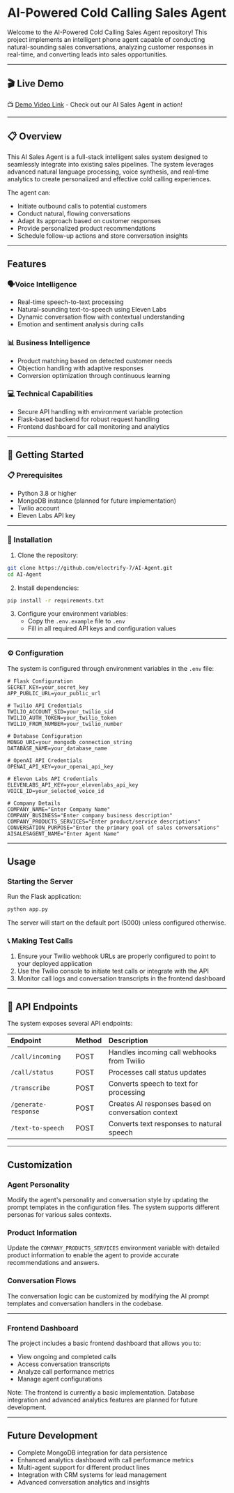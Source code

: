 # AI-Powered Cold Calling Sales Agent

Welcome to the AI-Powered Cold Calling Sales Agent repository! This project implements an intelligent phone agent capable of conducting natural-sounding sales conversations, analyzing customer responses in real-time, and converting leads into sales opportunities.

---

## 🎬 Live Demo

📺 [Demo Video Link]() - Check out our AI Sales Agent in action!

---

## 📋 Overview

This AI Sales Agent is a full-stack intelligent sales system designed to seamlessly integrate into existing sales pipelines. The system leverages advanced natural language processing, voice synthesis, and real-time analytics to create personalized and effective cold calling experiences.

The agent can:

- Initiate outbound calls to potential customers
- Conduct natural, flowing conversations
- Adapt its approach based on customer responses
- Provide personalized product recommendations
- Schedule follow-up actions and store conversation insights

---

## Features

### 🗣️Voice Intelligence

- Real-time speech-to-text processing
- Natural-sounding text-to-speech using Eleven Labs
- Dynamic conversation flow with contextual understanding
- Emotion and sentiment analysis during calls


### 📊 Business Intelligence

- Product matching based on detected customer needs
- Objection handling with adaptive responses
- Conversion optimization through continuous learning


### 💻 Technical Capabilities

- Secure API handling with environment variable protection
- Flask-based backend for robust request handling
- Frontend dashboard for call monitoring and analytics

---

## 🚀 Getting Started

### 📋 Prerequisites

- Python 3.8 or higher
- MongoDB instance (planned for future implementation)
- Twilio account
- Eleven Labs API key

---

### 🔧 Installation

1. Clone the repository:
```bash
git clone https://github.com/electrify-7/AI-Agent.git
cd AI-Agent
```
<!--
2. Create and activate a virtual environment:
```bash
python -m venv venv
# On Windows
venv\Scripts\activate
# On macOS/Linux
source venv/bin/activate
```
-->

2. Install dependencies:
```bash
pip install -r requirements.txt
```

3. Configure your environment variables:
    - Copy the `.env.example` file to `.env`
    - Fill in all required API keys and configuration values

---

### ⚙️ Configuration

The system is configured through environment variables in the `.env` file:

```
# Flask Configuration
SECRET_KEY=your_secret_key
APP_PUBLIC_URL=your_public_url  

# Twilio API Credentials
TWILIO_ACCOUNT_SID=your_twilio_sid
TWILIO_AUTH_TOKEN=your_twilio_token
TWILIO_FROM_NUMBER=your_twilio_number

# Database Configuration
MONGO_URI=your_mongodb_connection_string
DATABASE_NAME=your_database_name

# OpenAI API Credentials
OPENAI_API_KEY=your_openai_api_key

# Eleven Labs API Credentials
ELEVENLABS_API_KEY=your_elevenlabs_api_key
VOICE_ID=your_selected_voice_id

# Company Details
COMPANY_NAME="Enter Company Name"
COMPANY_BUSINESS="Enter company business description"
COMPANY_PRODUCTS_SERVICES="Enter product/service descriptions"
CONVERSATION_PURPOSE="Enter the primary goal of sales conversations"
AISALESAGENT_NAME="Enter Agent Name"
```

---

## Usage

### Starting the Server

Run the Flask application:

```bash
python app.py
```

The server will start on the default port (5000) unless configured otherwise.

### 📞 Making Test Calls

1. Ensure your Twilio webhook URLs are properly configured to point to your deployed application
2. Use the Twilio console to initiate test calls or integrate with the API
3. Monitor call logs and conversation transcripts in the frontend dashboard

---

## 🔌 API Endpoints

The system exposes several API endpoints:


| Endpoint | Method | Description |
| :-- | :-- | :-- |
| `/call/incoming` | POST | Handles incoming call webhooks from Twilio |
| `/call/status` | POST | Processes call status updates |
| `/transcribe` | POST | Converts speech to text for processing |
| `/generate-response` | POST | Creates AI responses based on conversation context |
| `/text-to-speech` | POST | Converts text responses to natural speech |

---

## Customization

### Agent Personality

Modify the agent's personality and conversation style by updating the prompt templates in the configuration files. The system supports different personas for various sales contexts.

### Product Information

Update the `COMPANY_PRODUCTS_SERVICES` environment variable with detailed product information to enable the agent to provide accurate recommendations and answers.

### Conversation Flows

The conversation logic can be customized by modifying the AI prompt templates and conversation handlers in the codebase.
<!--
---

## Security

This system handles sensitive customer information and requires proper security measures:

- All API keys should be kept secure in environment variables
- Implement proper authentication for API endpoints
- Ensure GDPR and other regulatory compliance for call recording and data storage
- Regularly rotate API keys and access credentials

---

## Troubleshooting

### Common Issues

1. **Voice quality issues**: Check Eleven Labs configuration and voice selection
2. **Slow response times**: Optimize OpenAI API calls and implement caching
3. **Call connection failures**: Verify Twilio credentials and webhook configurations
4. **Database connection errors**: Check MongoDB connection string and network access
-->
---

### Frontend Dashboard

The project includes a basic frontend dashboard that allows you to:

- View ongoing and completed calls
- Access conversation transcripts
- Analyze call performance metrics
- Manage agent configurations

<p>Note: The frontend is currently a basic implementation. Database integration and advanced analytics features are planned for future development.</p>

---

## Future Development

- Complete MongoDB integration for data persistence
- Enhanced analytics dashboard with call performance metrics
- Multi-agent support for different product lines
- Integration with CRM systems for lead management
- Advanced conversation analytics and insights



[^1]: https://github.com/adam-p/markdown-here/wiki/markdown-cheatsheet

[^2]: https://google.github.io/styleguide/docguide/style.html

[^3]: https://www.markdownguide.org/hacks/

[^4]: https://docs.gitlab.com/ee/user/markdown.html

[^5]: https://www.jetbrains.com/help/hub/markdown-syntax.html

[^6]: https://docs.github.com/github/writing-on-github/getting-started-with-writing-and-formatting-on-github/basic-writing-and-formatting-syntax

[^7]: https://stackoverflow.com/questions/44610355/how-to-create-horizontal-line-in-markdown-using-hexo-framework

[^8]: https://www.shecodes.io/athena/98542-how-to-wrap-text-in-a-readme-file-using-markup

[^9]: https://css-tricks.com/little-stuff-markdown-always-forget-google/

